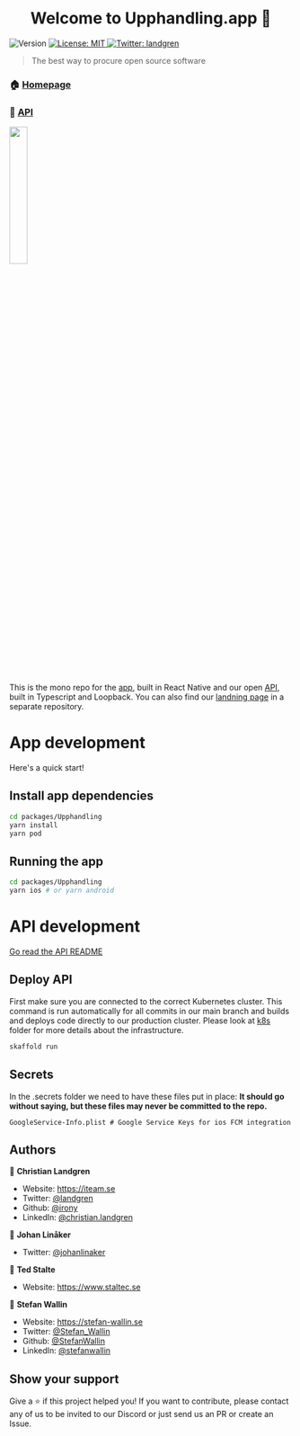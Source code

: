 <h1 align="center">Welcome to Upphandling.app 👋</h1>
<p>
  <img alt="Version" src="https://img.shields.io/badge/version-1.0.0-blue.svg?cacheSeconds=2592000" />
  <a href="#" target="_blank">
    <img alt="License: MIT" src="https://img.shields.io/badge/License-MIT-yellow.svg" />
  </a>
  <a href="https://twitter.com/landgren" target="_blank">
    <img alt="Twitter: landgren" src="https://img.shields.io/twitter/follow/landgren.svg?style=social" />
  </a>
</p>

> The best way to procure open source software

### 🏠 [Homepage](https://upphandling.app)

### 🤖 [API](https://api.upphandling.app/explore)

<img src="https://upphandling.app/assets/images/show-dis.png" width="25%"/>

This is the mono repo for the [app](packages/Upphandling), built in React Native and our open [API](packages/api), built in Typescript and Loopback. You can also find our [landning page](../landing-page) in a separate repository.

# App development

Here's a quick start!

## Install app dependencies

```sh
cd packages/Upphandling
yarn install
yarn pod
```

## Running the app

```sh
cd packages/Upphandling
yarn ios # or yarn android
```

# API development

[Go read the API README](/packages/api)

## Deploy API

First make sure you are connected to the correct Kubernetes cluster. This command is run automatically for all commits in our main branch and builds and deploys code directly to our production cluster. Please look at [k8s](k8s) folder for more details about the infrastructure.

```sh
skaffold run
```

## Secrets

In the .secrets folder we need to have these files put in place:
**It should go without saying, but these files may never be committed to the repo.**

```
GoogleService-Info.plist # Google Service Keys for ios FCM integration
```

## Authors

👤 **Christian Landgren**

- Website: https://iteam.se
- Twitter: [@landgren](https://twitter.com/landgren)
- Github: [@irony](https://github.com/irony)
- LinkedIn: [@christian.landgren](https://linkedin.com/in/christian.landgren)

👤 **Johan Linåker**

- Twitter: [@johanlinaker](https://twitter.com/johanlinaker)

👤 **Ted Stalte**

- Website: https://www.staltec.se

👤 **Stefan Wallin**

- Website: https://stefan-wallin.se
- Twitter: [@Stefan_Wallin](https://twitter.com/Stefan_Wallin)
- Github: [@StefanWallin](https://github.com/StefanWallin)
- LinkedIn: [@stefanwallin](https://www.linkedin.com/in/stefanwallin/)

## Show your support

Give a ⭐️ if this project helped you!
If you want to contribute, please contact any of us to be invited to our Discord or just send us an PR or create an Issue.
